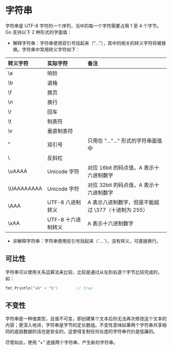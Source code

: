 # 字符串

字符串是 UTF-8 字符的一个序列，当中的每一个字符需要占用 1 至 4 个字节。Go 支持以下 2 种形式的字面值：

* 解释字符串：字符串使用双引号括起来（"..."），其中的相关的转义字符将被替换。字符串中常用转义字符如下：

| 转义字符 | 实际字符 | 备注 |
| :--- | :--- | :--- |
| \a | 响铃 |  |
| \b | 退格 |  |
| \f | 换页 |  |
| \n | 换行 |  |
| \r | 回车 |  |
| \t | 制表符 |  |
| \v | 垂直制表符 |  |
| \" | 双引号 | 只用在 "...\"..." 形式的字符串面值中 |
| \\ | 反斜杠 |  |
| \uAAAA | Unicode 字符 | 对应 16bit 的码点值，A 表示十六进制数字 |
| \UAAAAAAAA | Unicode 字符 | 对应 32bit 的码点值，A 表示十六进制数字 |
| \AAA | UTF-8 八进制转义 | A 表示八进制数字，但是不能超过 \377（十进制为 255） |
| \xAA | UTF-8 十六进制转义 | A 表示十六进制数字 |

* 非解释字符串：字符串使用反引号括起来（\`...\`），没有转义，可直接换行。

## **可比性**

字符串可以使用关系运算法来比较，比较是通过从左到右逐个字节比较完成的，如：

```go
fmt.Println("ab" < "b")        // true
```

## **不变性**

字符串是一种值类型，且值不可变，即创建某个文本后你无法再次修改这个文本的内容；更深入地讲，字符串是字节的定长数组。不变性意味如果两个字符串共享相同的底层数据的话也是安全的，这使得复制任何长度的字符串代价是低廉的。

尽管如此，使用 “+” 连接两个字符串，产生新的字符串。

